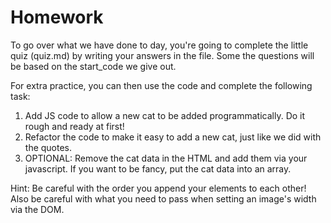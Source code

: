 # Homework

To go over what we have done to day, you're going to complete the little quiz (quiz.md) by writing your answers in the file. Some the questions will be based on the start_code we give out.

For extra practice, you can then use the code and complete the following task:

1. Add JS code to allow a new cat to be added programmatically. Do it rough and ready at first!
2. Refactor the code to make it easy to add a new cat, just like we did with the quotes.
3. OPTIONAL: Remove the cat data in the HTML and add them via your javascript. If you want to be fancy, put the cat data into an array.

Hint: Be careful with the order you append your elements to each other!
Also be careful with what you need to pass when setting an image's width via the DOM.